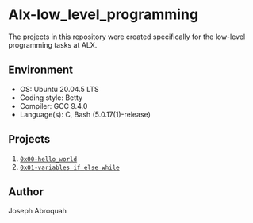# Alx-low_level_programming

The projects in this repository were created specifically for the low-level programming tasks at ALX.

## Environment

- OS: Ubuntu 20.04.5 LTS
- Coding style: Betty
- Compiler: GCC 9.4.0
- Language(s): C, Bash (5.0.17(1)-release)

## Projects

1. [`0x00-hello_world`](https://github.com/jabroquah/alx-low_level_programming/tree/master/0x00-hello_world)
2. [`0x01-variables_if_else_while`](https://github.com/jabroquah/alx-low_level_programming/tree/master/0x01-variables_if_else_while)

## Author

Joseph Abroquah
